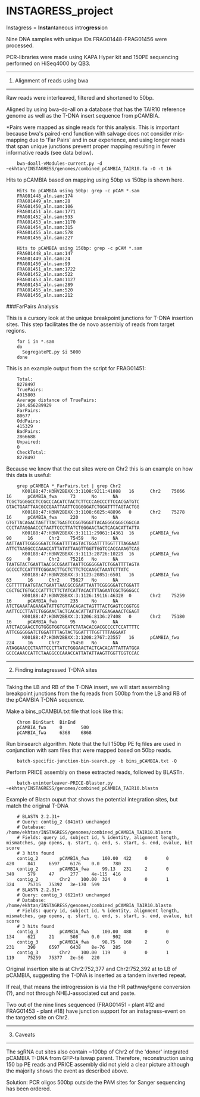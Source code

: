 INSTAGRESS_project
==================

Instagress = **Insta**ntaneous intro**gress**ion 

Nine DNA samples with unique IDs FRAG01448-FRAG01456 were processed.

PCR-libraries were made using KAPA Hyper kit and 150PE sequencing performed on HiSeq4000 by QB3.

-----

1. Alignment of reads using bwa
-------------------------------

Raw reads were interleaved, filtered and shortened to 50bp.

Aligned by using bwa-do-all on a database that has the TAIR10 reference genome as well as the T-DNA insert sequence from pCAMBIA. 

*Pairs were mapped as single reads for this analysis. This is important because bwa's paired-end function with salvage does not consider mis-mapping due to 'Far Pairs' and in our experience, and using longer reads that span unique junctions prevent proper mapping resulting in fewer informative reads (see data below).

        bwa-doall-vModules-current.py -d ~ekhtan/INSTAGRESS/genomes/combined_pCAMBIA_TAIR10.fa -O -t 16
        

Hits to pCAMBIA based on mapping using 50bp vs 150bp is shown here.

        
        Hits to pCAMBIA using 50bp: grep -c pCAM *.sam
        FRAG01448_aln.sam:174
        FRAG01449_aln.sam:28
        FRAG01450_aln.sam:106
        FRAG01451_aln.sam:1771
        FRAG01452_aln.sam:593
        FRAG01453_aln.sam:1170
        FRAG01454_aln.sam:315
        FRAG01455_aln.sam:578
        FRAG01456_aln.sam:227
        
        Hits to pCAMBIA using 150bp: grep -c pCAM *.sam
        FRAG01448_aln.sam:147
        FRAG01449_aln.sam:24
        FRAG01450_aln.sam:99
        FRAG01451_aln.sam:1722
        FRAG01452_aln.sam:522
        FRAG01453_aln.sam:1127
        FRAG01454_aln.sam:289
        FRAG01455_aln.sam:520
        FRAG01456_aln.sam:212
        

###FarPairs Analysis

This is a cursory look at the unique breakpoint junctions for T-DNA insertion sites. This step facilitates the de novo assembly of reads from target regions.

        for i in *.sam
        do
          SegregatePE.py $i 5000
        done
        

This is an example output from the script for FRAG01451:

        
        Total:
        8278497
        TruePairs:
        4915803
        Average distance of TruePairs:
        284.656289929
        FarPairs:
        80677
        OddPairs:
        415329
        BadPairs:
        2866688
        Unpaired:
        0
        CheckTotal:
        8278497
        

Because we know that the cut sites were on Chr2 this is an example on how this data is useful:

        
        grep pCAMBIA *_FarPairs.txt | grep Chr2
          K00188:47:H3NV2BBXX:3:1108:9211:41088   16      Chr2    75666   16      pCAMBIA_fwa     73      No      NA      TCGCTGGGGCCTCCGCCCACATCTACTCTTCCCAGCCCTTCCACGATGTC   GTACTGAATTAACGCCGAATTAATTCGGGGGATCTGGATTTTAGTACTGG
          K00188:47:H3NV2BBXX:3:1108:6025:48896   0       Chr2    75278   16      pCAMBIA_fwa     220     No      NA      GTGTTACAGACTAGTTTACTGAGTCCGGTGGGTTACAGGGCGGGCGGCGA   CCCTATAGGAACCCTAATTCCCTTATCTGGGAACTACTCACACATTATTA
          K00188:47:H3NV2BBXX:3:1111:29061:14361  16      pCAMBIA_fwa     90      16      Chr2    75459   No      NA      AATTAATTCGGGGGATCTGGATTTTAGTACTGGATTTTGGTTTTAGGAAT   ATTCTAAGGCCCAAACCATTATATTAAGTTGGTTGGTCCACCAAAGTCAG
          K00188:47:H3NV2BBXX:3:1113:28726:10229  16      pCAMBIA_fwa     69      0       Chr2    75216   No      NA      TAATGTACTGAATTAACGCCGAATTAATTCGGGGGATCTGGATTTTAGTA   GCCCCTCCATTTTCGGAACTTGCTCTTCTCCAAGCTAAATCTTATC
          K00188:47:H3NV2BBXX:3:1123:20851:6501   16      pCAMBIA_fwa     63      16      Chr2    75627   No      NA      CGTTTTTAATGTACTGAATTAACGCCGAATTAATTCGGGGGATCTGGATT   CGCTGCTGTGCCCATTTCTTCTATCATTACACTTTAGAATCGCTGGGGCC
          K00188:47:H3NV2BBXX:3:1126:19116:46328  0       Chr2    75259   16      pCAMBIA_fwa     235     No      NA      ATCTGAAATAGAAGATATTGTGTTACAGACTAGTTTACTGAGTCCGGTGG   AATTCCCTTATCTGGGAACTACTCACACATTATTATGGAGAAACTCGAGT
          K00188:47:H3NV2BBXX:3:1206:8136:27408   0       Chr2    75180   16      pCAMBIA_fwa     95      No      NA      ATCTACGAACCTGTGGGTGGTGGATCTATACACGACGCCCCTCCATTTTC   ATTCGGGGGATCTGGATTTTAGTACTGGATTTTGGTTTTAGGAAT
          K00188:47:H3NV2BBXX:3:1208:2767:23557   16      pCAMBIA_fwa     224     16      Chr2    75450   No      NA      ATAGGAACCCTAATTCCCTTATCTGGGAACTACTCACACATTATTATGGA   GCCCAAACCATTCTAAGGCCCAAACCATTATATTAAGTTGGTTGGTCCAC

-----

2. Finding instagressed T-DNA sites
-----------------------------------

Taking the LB and RB of the T-DNA insert, we will start assembling breakpoint junctions from the fq reads from 500bp from the LB and RB of the pCAMBIA T-DNA sequence.

Make a bins_pCAMBIA.txt file that look like this:

        
        Chrom BinStart  BinEnd
        pCAMBIA_fwa     0       500 
        pCAMBIA_fwa     6368    6868
        

Run binsearch algorithm. Note that the full 150bp PE fq files are used in conjunction with sam files that were mapped based on 50bp reads.

        
        batch-specific-junction-bin-search.py -b bins_pCAMBIA.txt -Q
        

Perform PRICE assembly on these extracted reads, followed by BLASTn.

        
        batch-uninterleaver-PRICE-Blaster.py ~ekhtan/INSTAGRESS/genomes/combined_pCAMBIA_TAIR10.blastn
        

Example of Blastn ouput that shows the potential integration sites, but match the original T-DNA

        # BLASTN 2.2.31+
        # Query: contig_2 (841nt) unchanged
        # Database: /home/ekhtan/INSTAGRESS/genomes/combined_pCAMBIA_TAIR10.blastn
        # Fields: query id, subject id, % identity, alignment length, mismatches, gap opens, q. start, q. end, s. start, s. end, evalue, bit score
        # 3 hits found
        contig_2        pCAMBIA_fwa     100.00  422     0       0       420     841     6597    6176    0.0     780
        contig_2        pCAMBIA_fwa     99.13   231     2       0       349     579     47      277     4e-115  416
        contig_2        Chr2    100.00  324     0       0       1       324     75715   75392   3e-170  599
        # BLASTN 2.2.31+
        # Query: contig_3 (621nt) unchanged
        # Database: /home/ekhtan/INSTAGRESS/genomes/combined_pCAMBIA_TAIR10.blastn
        # Fields: query id, subject id, % identity, alignment length, mismatches, gap opens, q. start, q. end, s. start, s. end, evalue, bit score
        # 3 hits found
        contig_3        pCAMBIA_fwa     100.00  488     0       0       134     621     21      508     0.0     902
        contig_3        pCAMBIA_fwa     98.75   160     2       0       231     390     6597    6438    8e-76   285
        contig_3        Chr2    100.00  119     0       0       1       119     75259   75377   2e-56   220
        

Original insertion site is at Chr2:752,377 and Chr2:752,392 at to LB of pCAMBIA, suggesting the T-DNA is inserted as a tandem inverted repeat.

If real, that means the introgression is via the HR pathway/gene conversion (?), and not through NHEJ-associated cut and paste.

Two out of the nine lines sequenced (FRAG01451 - plant #12 and FRAG01453 - plant #18) have junction support for an instagress-event on the targeted site on Chr2.

-------

3. Caveats
----------

The sgRNA cut sites also contain ~100bp of Chr2 of the 'donor' integrated pCAMBIA T-DNA from GFP-tailswap parent. Therefore, reconstruction using 150 bp PE reads and PRICE assembly did not yield a clear picture although the majority shows the event as described above.

Solution: PCR oligos 500bp outside the PAM sites for Sanger sequencing has been ordered.

